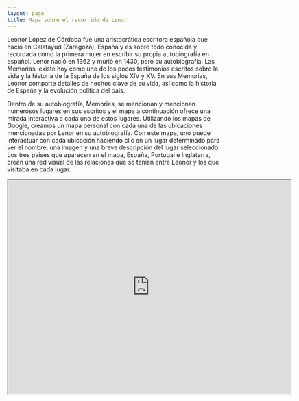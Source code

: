 ```yaml
---
layout: page
title: Mapa sobre el recorrido de Lenor
---
```


Leonor López de Córdoba fue una aristocrática escritora española que nació en Calatayud (Zaragoza), España y es sobre todo conocida y recordada como la primera mujer en escribir su propia autobiografía en español. Lenor nació en 1362 y murió en 1430, pero su autobiografía, Las Memorias, existe hoy como uno de los pocos testimonios escritos sobre la vida y la historia de la España de los siglos XIV y XV. En sus Memorias, Leonor comparte detalles de hechos clave de su vida, así como la historia de España y la evolución política del país.

Dentro de su autobiografía, Memories, se mencionan y mencionan numerosos lugares en sus escritos y el mapa a continuación ofrece una mirada interactiva a cada uno de estos lugares. Utilizando los mapas de Google, creamos un mapa personal con cada una de las ubicaciones mencionadas por Lenor en su autobiografía. Con este mapa, uno puede interactuar con cada ubicación haciendo clic en un lugar determinado para ver el nombre, una imagen y una breve descripción del lugar seleccionado. Los tres países que aparecen en el mapa, España, Portugal e Inglaterra, crean una red visual de las relaciones que se tenían entre Leonor y los que visitaba en cada lugar.

<iframe src="https://www.google.com/maps/d/u/0/embed?mid=1IexcmbUepsO-s7byWvxxX49XTAGufTxQ" width="660" height="500"></iframe>

